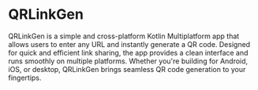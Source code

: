 # QRLinkGen

QRLinkGen is a simple and cross-platform Kotlin Multiplatform app that allows users to enter any URL and instantly generate a QR code. Designed for quick and efficient link sharing, the app provides a clean interface and runs smoothly on multiple platforms. Whether you're building for Android, iOS, or desktop, QRLinkGen brings seamless QR code generation to your fingertips.
